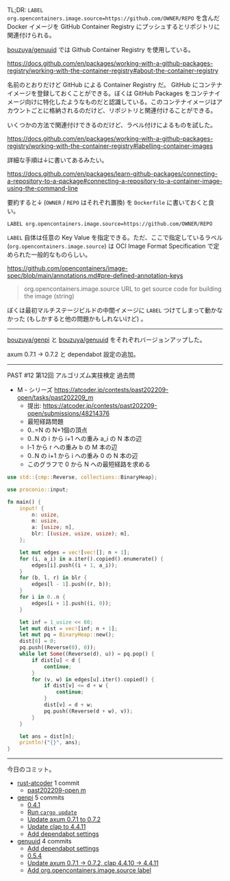 TL;DR: `LABEL org.opencontainers.image.source=https://github.com/OWNER/REPO` を含んだ Docker イメージを GitHub Container Registry にプッシュするとリポジトリに関連付けられる。

[bouzuya/genuuid] では Github Container Registry を使用している。

<https://docs.github.com/en/packages/working-with-a-github-packages-registry/working-with-the-container-registry#about-the-container-registry>

名前のとおりだけど GitHub による Container Registry だ。 GitHub にコンテナイメージを登録しておくことができる。ぼくは GitHub Packages をコンテナイメージ向けに特化したようなものだと認識している。このコンテナイメージはアカウントごとに格納されるのだけど、リポジトリと関連付けることができる。

いくつかの方法で関連付けできるのだけど、ラベル付けによるものを試した。

<https://docs.github.com/en/packages/working-with-a-github-packages-registry/working-with-the-container-registry#labelling-container-images>

詳細な手順は↓に書いてあるみたい。

<https://docs.github.com/en/packages/learn-github-packages/connecting-a-repository-to-a-package#connecting-a-repository-to-a-container-image-using-the-command-line>

要約すると↓ (`OWNER` / `REPO` はそれぞれ置換) を `Dockerfile` に書いておくと良い。

`LABEL org.opencontainers.image.source=https://github.com/OWNER/REPO`

`LABEL` 自体は任意の Key Value を指定できる。ただ、ここで指定しているラベル (`org.opencontainers.image.source`) は OCI Image Format Specification で定められた一般的なものらしい。

<https://github.com/opencontainers/image-spec/blob/main/annotations.md#pre-defined-annotation-keys>

> org.opencontainers.image.source URL to get source code for building the image (string)

ぼくは最初マルチステージビルドの中間イメージに `LABEL` つけてしまって動かなかった (もしかすると他の問題かもしれないけど) 。

---

[bouzuya/genpi] と [bouzuya/genuuid] をそれぞれバージョンアップした。

axum 0.7.1 -> 0.7.2 と dependabot 設定の追加。

---

PAST #12 第12回 アルゴリズム実技検定 過去問

- M - シリーズ
  <https://atcoder.jp/contests/past202209-open/tasks/past202209_m>
  - 提出: <https://atcoder.jp/contests/past202209-open/submissions/48214376>
  - 最短経路問題
  - 0..=N の N+1個の頂点
  - 0..N の i から i+1 への重み a_i の N 本の辺
  - l-1 から r への重み b の M 本の辺
  - 0..N の i+1 から i への重み 0 の N 本の辺
  - このグラフで 0 から N への最短経路を求める

```rust
use std::{cmp::Reverse, collections::BinaryHeap};

use proconio::input;

fn main() {
    input! {
        n: usize,
        m: usize,
        a: [usize; n],
        blr: [(usize, usize, usize); m],
    };

    let mut edges = vec![vec![]; n + 1];
    for (i, a_i) in a.iter().copied().enumerate() {
        edges[i].push((i + 1, a_i));
    }
    for (b, l, r) in blr {
        edges[l - 1].push((r, b));
    }
    for i in 0..n {
        edges[i + 1].push((i, 0));
    }

    let inf = 1_usize << 60;
    let mut dist = vec![inf; n + 1];
    let mut pq = BinaryHeap::new();
    dist[0] = 0;
    pq.push((Reverse(0), 0));
    while let Some((Reverse(d), u)) = pq.pop() {
        if dist[u] < d {
            continue;
        }
        for (v, w) in edges[u].iter().copied() {
            if dist[v] <= d + w {
                continue;
            }
            dist[v] = d + w;
            pq.push((Reverse(d + w), v));
        }
    }

    let ans = dist[n];
    println!("{}", ans);
}
```

---

今日のコミット。

- [rust-atcoder](https://github.com/bouzuya/rust-atcoder) 1 commit
  - [past202209-open m](https://github.com/bouzuya/rust-atcoder/commit/e57e71bfc205c13b796648850f87b317a462c47c)
- [genpi](https://github.com/bouzuya/genpi) 5 commits
  - [0.4.1](https://github.com/bouzuya/genpi/commit/3d939e00eed58458dfaf663e5a6081f0423f03dd)
  - [Run `cargo update`](https://github.com/bouzuya/genpi/commit/9634974008f44b231bab4c43c7127482c089befa)
  - [Update axum 0.7.1 to 0.7.2](https://github.com/bouzuya/genpi/commit/e9a5668405900eac7f5c9b7a2bce425f567898e5)
  - [Update clap to 4.4.11](https://github.com/bouzuya/genpi/commit/9d7c1e4c395a335ea5fec9b555288256ef34d9b6)
  - [Add dependabot settings](https://github.com/bouzuya/genpi/commit/944b3127d38dbfddcb904c2e2851314520680f07)
- [genuuid](https://github.com/bouzuya/genuuid) 4 commits
  - [Add dependabot settings](https://github.com/bouzuya/genuuid/commit/279f5cd76e743e69f8b25f14bc8b21f2558a654d)
  - [0.5.4](https://github.com/bouzuya/genuuid/commit/0a81d34ad81fd13e4b280125621277fcab84f9a5)
  - [Update axum 0.7.1 -> 0.7.2, clap 4.4.10 -> 4.4.11](https://github.com/bouzuya/genuuid/commit/7ce985390f3df4a542897097331bbafac2becdff)
  - [Add org.opencontainers.image.source label](https://github.com/bouzuya/genuuid/commit/0126d468b51d4110e64a5a27819624601b4eaef0)

[bouzuya/genpi]: https://github.com/bouzuya/genpi
[bouzuya/genuuid]: https://github.com/bouzuya/genuuid
